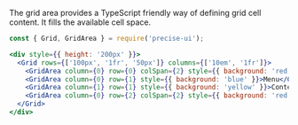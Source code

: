 The grid area provides a TypeScript friendly way of defining grid cell content. It fills the available cell space.

```jsx
const { Grid, GridArea } = require('precise-ui');

<div style={{ height: '200px' }}>
  <Grid rows={['100px', '1fr', '50px']} columns={['10em', '1fr']}>
    <GridArea column={0} row={0} colSpan={2} style={{ background: 'red' }}>Header</GridArea>
    <GridArea column={0} row={1} style={{ background: 'blue' }}>Menu</GridArea>
    <GridArea column={1} row={1} style={{ background: 'yellow' }}>Content</GridArea>
    <GridArea column={0} row={2} colSpan={2} style={{ background: 'red' }}>Footer</GridArea>
  </Grid>
</div>
```
